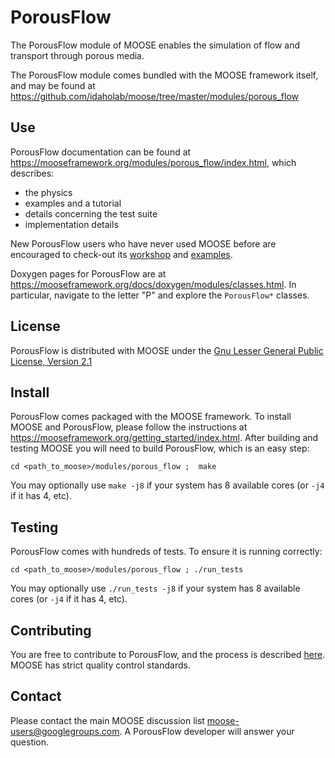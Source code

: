 # PorousFlow

The PorousFlow module of MOOSE enables the simulation of flow and transport through porous media.

The PorousFlow module comes bundled with the MOOSE framework itself, and may be found at https://github.com/idaholab/moose/tree/master/modules/porous_flow

## Use

PorousFlow documentation can be found at https://mooseframework.org/modules/porous_flow/index.html, which describes:

- the physics
- examples and a tutorial
- details concerning the test suite
- implementation details

New PorousFlow users who have never used MOOSE before are encouraged to check-out its
[workshop](https://mooseframework.org/workshop/) and [examples](https://mooseframework.org/examples/index.html).

Doxygen pages for PorousFlow are at https://mooseframework.org/docs/doxygen/modules/classes.html.  In particular, navigate to the letter "P" and explore the `PorousFlow*` classes.

## License

PorousFlow is distributed with MOOSE under the [Gnu Lesser General Public License, Version 2.1](https://github.com/idaholab/moose/blob/master/LICENSE)

## Install

PorousFlow comes packaged with the MOOSE framework.  To install MOOSE and PorousFlow, please follow the instructions at https://mooseframework.org/getting_started/index.html.  After building and testing MOOSE you will need to build PorousFlow, which is an easy step:

``
cd <path_to_moose>/modules/porous_flow ; 
make
``

You may optionally use `make -j8` if your system has 8 available cores (or `-j4` if it has 4, etc).


## Testing

PorousFlow comes with hundreds of tests.  To ensure it is running correctly:

``
cd <path_to_moose>/modules/porous_flow ;
./run_tests
``

You may optionally use `./run_tests -j8` if your system has 8 available cores (or `-j4` if it has 4, etc).

## Contributing

You are free to contribute to PorousFlow, and the process is described [here](https://mooseframework.inl.gov/framework_development/contributing.html).  MOOSE has strict quality control standards.

## Contact

Please contact the main MOOSE discussion list moose-users@googlegroups.com.  A PorousFlow developer will answer your question.
